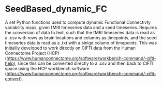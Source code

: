 # SeedBased_dynamic_FC

A set Python functions used to compute dynamic Functional Connectivty variability maps, given fMRI timeseries data and a seed timeseries. Requires the 
conversion of data to text, such that the fMRI timeseries data is read as a .csv with rows as brain locations and columns as timepoints, and the seed 
timeseries data is read as a .txt with a sinlge column of timepoints. This was initiallly developed to work directly on CIFTI data from the Human 
Connectome Project (HCP)(https://www.humanconnectome.org/software/workbench-command/-cifti-help), since this can be converted directly to a .csv and 
then back to CIFTI space using the HCP workbench software (https://www.humanconnectome.org/software/workbench-command/-cifti-convert).
